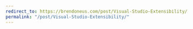 ```yaml
---
redirect_to: https://brendoneus.com/post/Visual-Studio-Extensibility/
permalink: "/post/Visual-Studio-Extensibility/"
---
```

